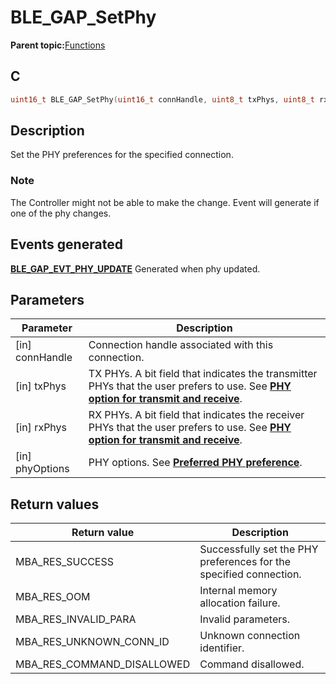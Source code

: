 # BLE\_GAP\_SetPhy

**Parent topic:**[Functions](GUID-0DD261BF-40D6-42CD-8806-9B93D259D1CC.md)

## C

```c
uint16_t BLE_GAP_SetPhy(uint16_t connHandle, uint8_t txPhys, uint8_t rxPhys, uint8_t phyOptions);
```

## Description

Set the PHY preferences for the specified connection.

### Note

The Controller might not be able to make the change. Event will generate if one of the phy changes.

## Events generated

**[BLE\_GAP\_EVT\_PHY\_UPDATE](GUID-ADCFB5AA-F06E-4ED9-9227-592A5CE40F39.md)** Generated when phy updated.

## Parameters

|Parameter|Description|
|---------|-----------|
|\[in\] connHandle|Connection handle associated with this connection.|
|\[in\] txPhys|TX PHYs. A bit field that indicates the transmitter PHYs that the user prefers to use. See **[PHY option for transmit and receive](GUID-F33C6774-78C4-4E78-906A-4B9DEEF61031.md)**.|
|\[in\] rxPhys|RX PHYs. A bit field that indicates the receiver PHYs that the user prefers to use. See **[PHY option for transmit and receive](GUID-F33C6774-78C4-4E78-906A-4B9DEEF61031.md)**.|
|\[in\] phyOptions|PHY options. See **[Preferred PHY preference](GUID-A3A5085C-6B31-4A37-B61F-C84A11889F56.md)**.|

## Return values

|Return value|Description|
|------------|-----------|
|MBA\_RES\_SUCCESS|Successfully set the PHY preferences for the specified connection.|
|MBA\_RES\_OOM|Internal memory allocation failure.|
|MBA\_RES\_INVALID\_PARA|Invalid parameters.|
|MBA\_RES\_UNKNOWN\_CONN\_ID|Unknown connection identifier.|
|MBA\_RES\_COMMAND\_DISALLOWED|Command disallowed.|

